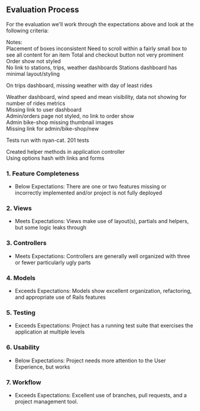 ## Evaluation Process

For the evaluation we'll work through the expectations above and look at the
following criteria:

Notes:  
Placement of boxes inconsistent
Need to scroll within a fairly small box to see all content for an item
Total and checkout button not very prominent
Order show not styled  
No link to stations, trips, weather dashboards
Stations dashboard has minimal layout/styling

On trips dashboard, missing weather with day of least rides  

Weather dashboard, wind speed and mean visibility, data not showing for number of rides metrics  
Missing link to user dashboard  
Admin/orders page not styled, no link to order show  
Admin bike-shop missing thumbnail images  
Missing link for admin/bike-shop/new  

Tests run with nyan-cat.
201 tests

Created helper methods in application controller  
Using options hash with links and forms


### 1. Feature Completeness

* Below Expectations: There are one or two features missing or incorrectly implemented and/or project is not fully deployed

### 2. Views

* Meets Expectations: Views make use of layout(s), partials and helpers, but some logic leaks through

### 3. Controllers

* Meets Expectations: Controllers are generally well organized with three or fewer particularly ugly parts

### 4. Models

* Exceeds Expectations: Models show excellent organization, refactoring, and appropriate use of Rails features

### 5. Testing

* Exceeds Expectations: Project has a running test suite that exercises the application at multiple levels

### 6. Usability

* Below Expectations: Project needs more attention to the User Experience, but works

### 7. Workflow

* Exceeds Expectations: Excellent use of branches, pull requests, and a project management tool.
